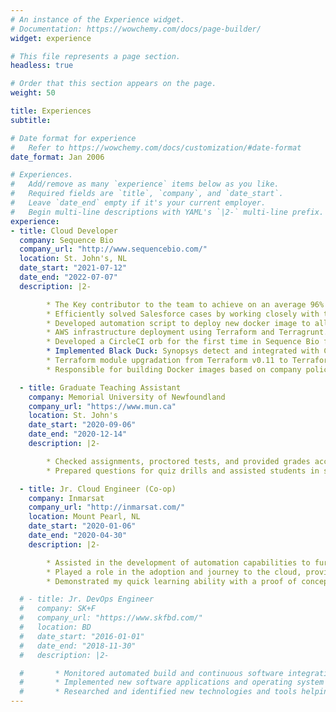 ```yaml
---
# An instance of the Experience widget.
# Documentation: https://wowchemy.com/docs/page-builder/
widget: experience

# This file represents a page section.
headless: true

# Order that this section appears on the page.
weight: 50

title: Experiences
subtitle:

# Date format for experience
#   Refer to https://wowchemy.com/docs/customization/#date-format
date_format: Jan 2006

# Experiences.
#   Add/remove as many `experience` items below as you like.
#   Required fields are `title`, `company`, and `date_start`.
#   Leave `date_end` empty if it's your current employer.
#   Begin multi-line descriptions with YAML's `|2-` multi-line prefix.
experience:
- title: Cloud Developer
  company: Sequence Bio
  company_url: "http://www.sequencebio.com/"
  location: St. John's, NL
  date_start: "2021-07-12"
  date_end: "2022-07-07"
  description: |2-

        * The Key contributor to the team to achieve on an average 96% quarterly task accomplishment.
        * Efficiently solved Salesforce cases by working closely with the cloud and application team.
        * Developed automation script to deploy new docker image to all Github repositories.
        * AWS infrastructure deployment using Terraform and Terragrunt.
        * Developed a CircleCI orb for the first time in Sequence Bio for hassle-free continuous integration.
        * Implemented Black Duck: Synopsys detect and integrated with CircleCI.
        * Terraform module upgradation from Terraform v0.11 to Terraform v1.0 for continuous future support.
        * Responsible for building Docker images based on company policy.

  - title: Graduate Teaching Assistant
    company: Memorial University of Newfoundland
    company_url: "https://www.mun.ca"
    location: St. John's
    date_start: "2020-09-06"
    date_end: "2020-12-14"
    description: |2-

        * Checked assignments, proctored tests, and provided grades according to university standards.
        * Prepared questions for quiz drills and assisted students in scheduled labs and grading.

  - title: Jr. Cloud Engineer (Co-op)
    company: Inmarsat
    company_url: "http://inmarsat.com/"
    location: Mount Pearl, NL
    date_start: "2020-01-06"
    date_end: "2020-04-30"
    description: |2-

        * Assisted in the development of automation capabilities to further the drive towards Infrastructure as Code (IaC).
        * Played a role in the adoption and journey to the cloud, providing best practice guidance whilst supporting the migration of virtual and physical workloads into Amazon Web Services (AWS).
        * Demonstrated my quick learning ability with a proof of concept by working on writing python code for an AWS Lambda function and CI/CD process.

  # - title: Jr. DevOps Engineer
  #   company: SK+F
  #   company_url: "https://www.skfbd.com/"
  #   location: BD
  #   date_start: "2016-01-01"
  #   date_end: "2018-11-30"
  #   description: |2-

  #       * Monitored automated build and continuous software integration process to drive build/release failure resolution.
  #       * Implemented new software applications and operating system roll-outs across business enterprise, including Sage ACCPAC and MYSQL.
  #       * Researched and identified new technologies and tools helping to grow agile development environment.
---
```

